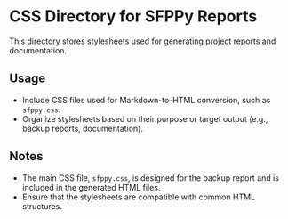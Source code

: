 # CSS Directory for SFPPy Reports

This directory stores stylesheets used for generating project reports and documentation.

## Usage
- Include CSS files used for Markdown-to-HTML conversion, such as `sfppy.css`.
- Organize stylesheets based on their purpose or target output (e.g., backup reports, documentation).

## Notes
- The main CSS file, `sfppy.css`, is designed for the backup report and is included in the generated HTML files.
- Ensure that the stylesheets are compatible with common HTML structures.

